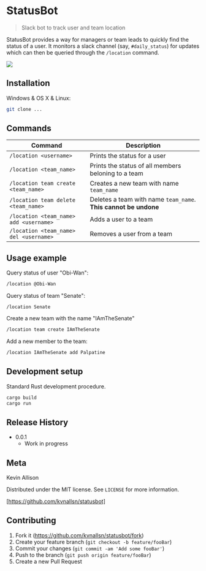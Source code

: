 # StatusBot
> Slack bot to track user and team location 

StatusBot provides a way for managers or team leads to quickly find the status of a user.  It monitors a slack channel (say, `#daily_status`) for updates which can then be queried through the `/location` command.

![](header.png)

## Installation

Windows & OS X & Linux:

```sh
git clone ...
```
## Commands

| Command                              | Description                                                 |
| ------------------------------------ | ----------------------------------------------------------- |
| `/location <username>`                 | Prints the status for a user                                |
| `/location <team_name>`                | Prints the status of all members beloning to a team         |
| `/location team create <team_name>`    | Creates a new team with name `team_name`                      |
| `/location team delete <team_name>`    | Deletes a team with name `team_name`.  **This cannot be undone**  |
| `/location <team_name> add <username>` | Adds a user to a team                                       |
| `/location <team_name> del <username>` | Removes a user from a team                                  |

## Usage example

Query status of user "Obi-Wan":
```sh
/location @Obi-Wan
```

Query status of team "Senate":
```shA
/location Senate
```

Create a new team with the name "IAmTheSenate"
```sh
/location team create IAmTheSenate
```

Add a new member to the team:
```sh
/location IAmTheSenate add Palpatine
```
## Development setup

Standard Rust development procedure.

```sh
cargo build
cargo run
```

## Release History

* 0.0.1
    * Work in progress

## Meta

Kevin Allison

Distributed under the MIT license. See ``LICENSE`` for more information.

[https://github.com/kvnallsn/statusbot]

## Contributing

1. Fork it (<https://github.com/kvnallsn/statusbot/fork>)
2. Create your feature branch (`git checkout -b feature/fooBar`)
3. Commit your changes (`git commit -am 'Add some fooBar'`)
4. Push to the branch (`git push origin feature/fooBar`)
5. Create a new Pull Request

<!-- Markdown link & img dfn's -->

